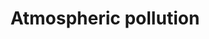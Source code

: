 ---
title: Atmospheric pollution
longTitle: 'Atmospheric pollution'
tags:
- gccommon
use:
- "[[Air pollution]]"
---